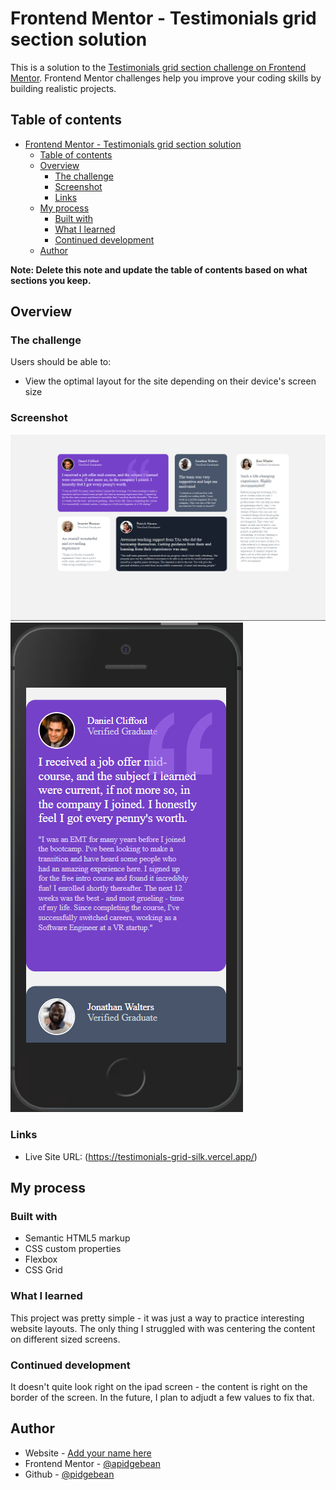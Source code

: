 # Frontend Mentor - Testimonials grid section solution

This is a solution to the [Testimonials grid section challenge on Frontend Mentor](https://www.frontendmentor.io/challenges/testimonials-grid-section-Nnw6J7Un7). Frontend Mentor challenges help you improve your coding skills by building realistic projects. 

## Table of contents

- [Frontend Mentor - Testimonials grid section solution](#frontend-mentor---testimonials-grid-section-solution)
  - [Table of contents](#table-of-contents)
  - [Overview](#overview)
    - [The challenge](#the-challenge)
    - [Screenshot](#screenshot)
    - [Links](#links)
  - [My process](#my-process)
    - [Built with](#built-with)
    - [What I learned](#what-i-learned)
    - [Continued development](#continued-development)
  - [Author](#author)

**Note: Delete this note and update the table of contents based on what sections you keep.**

## Overview

### The challenge

Users should be able to:

- View the optimal layout for the site depending on their device's screen size

### Screenshot

![desktop view](/finished/desktop-view.png)
![mobile view](/finished/mobile-view.png)

### Links

- Live Site URL: (https://testimonials-grid-silk.vercel.app/)

## My process

### Built with

- Semantic HTML5 markup
- CSS custom properties
- Flexbox
- CSS Grid

### What I learned

This project was pretty simple - it was just a way to practice interesting website layouts. The only thing I struggled with was centering the content on different sized screens.

### Continued development

It doesn't quite look right on the ipad screen - the content is right on the border of the screen. In the future, I plan to adjudt a few values to fix that.

## Author

- Website - [Add your name here](https://www.your-site.com)
- Frontend Mentor - [@apidgebean](https://www.frontendmentor.io/profile/pidgebean)
- Github - [@pidgebean](https://github.com/pidgebean)
